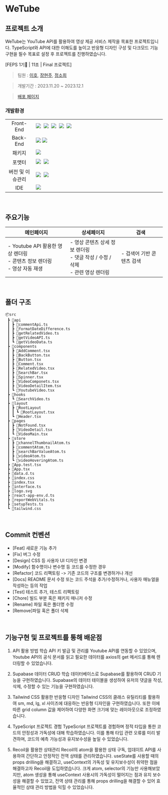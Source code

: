 # WeTube
## 프로젝트 소개
WeTube는 YouTube API를 활용하여 영상 제공 서비스 제작을 목표한
프로젝트입니다.
TypeScript와 API에 대한 이해도를 높이고 반응형 디자인 구성 및 다크모드 기능 구현을 필수 목표로 설정 후 프로젝트를 진행하였습니다.

[FEPS 1기🦁 | 11조 | Final 프로젝트]

> 팀원 : [이호](https://github.com/bomlang), [장현주](https://github.com/hyeonjuuu), [정소희](https://github.com/haha41)

> 개발기간 : 2023.11.20 ~ 2023.12.1

> [배포 페이지](https://fesp-01-final-project-dib-team.vercel.app/)

### 개발환경


<table>
<tr>
 <td align="center" width="100px">Front-End</td>
 <td width="800px">
<img src="https://img.shields.io/badge/react-61DAFB?style=for-the-badge&logo=react&logoColor=black"/>&nbsp
<img src="https://img.shields.io/badge/TypeScript-3178C6?style=for-the-badge&logo=TypeScript&logoColor=white"/>&nbsp
<img src="https://img.shields.io/badge/React%20Router-CA4245?style=for-the-badge&logo=ReactRouter&logoColor=white"/>&nbsp
<img src="https://img.shields.io/badge/Tailwind%20CSS-06B6D4?style=for-the-badge&logo=tailwindcss&logoColor=white"/>&nbsp
<img src="https://img.shields.io/badge/recoil-3578E5?style=for-the-badge&logo=recoil&logoColor=white"/>
    </td>
</tr>
<tr>
 <td align="center">Back-End</td>
 <td>
  <img src="https://img.shields.io/badge/youtube%20api-FF0000?style=for-the-badge&logo=youtube&logoColor=white"/>
    <img src="https://img.shields.io/badge/supabase-3FCF8E?style=for-the-badge&logo=supabase&logoColor=ffffff"/>&nbsp 
  </td>
</tr>
  <tr>
 <td align="center">패키지</td>
 <td>
    <img src="https://img.shields.io/badge/pnpm-F69220?style=for-the-badge&logo=pnpm&logoColor=ffffff"/>&nbsp 
  </td>
</tr>
<tr>
 <td align="center">포맷터</td>
 <td>
  <img src="https://img.shields.io/badge/Prettier-373338?style=for-the-badge&logo=Prettier&logoColor=ffffff"/>&nbsp 
 <img src="https://img.shields.io/badge/eslint-4B32C3?style=for-the-badge&logo=eslint&logoColor=white">
 </td>
</tr>
<tr>
 <td align="center">버전 및 이슈관리</td>
 <td>
 <img src="https://img.shields.io/badge/git-F05032?style=for-the-badge&logo=git&logoColor=white">&nbsp 
    <img src="https://img.shields.io/badge/GitHub-181717?style=for-the-badge&logo=GitHub&logoColor=white"/>&nbsp 
 </td>
 <tr>
</tr>
<tr>
 <td align="center">IDE</td>
 <td>
    <img src="https://img.shields.io/badge/VSCode-007ACC?style=for-the-badge&logo=Visual%20Studio%20Code&logoColor=white"/>&nbsp
</tr>
</table>

<br />


## 주요기능

|메인페이지|상세페이지|  검색   |
|--|--|--|
| - Youtube API 활용한 영상 렌더링<br />- 콘텐츠 정보 렌더링<br />- 영상 자동 재생 | - 영상 콘텐츠 상세 정보 렌더링 <br /> - 댓글 작성 / 수정 / 삭제<br />- 관련 영상 렌더링<br />| - 검색어 기반 콘텐츠 검색|


<br />

## 폴더 구조 

```
📦src
 ┣ 📂api
 ┃ ┣ 📜commentApi.ts
 ┃ ┣ 📜formatDateDifference.ts
 ┃ ┣ 📜getRelatedVideo.ts
 ┃ ┣ 📜getVideoAPI.ts
 ┃ ┗ 📜getVideoData.ts
 ┣ 📂components
 ┃ ┣ 📜AddComment.tsx
 ┃ ┣ 📜BackButton.tsx
 ┃ ┣ 📜Button.tsx
 ┃ ┣ 📜Comment.tsx
 ┃ ┣ 📜RelatedVideo.tsx
 ┃ ┣ 📜SearchBar.tsx
 ┃ ┣ 📜Spinner.tsx
 ┃ ┣ 📜VideoComponets.tsx
 ┃ ┣ 📜VideoDetailItem.tsx
 ┃ ┗ 📜YoutubeVideo.tsx
 ┣ 📂hooks
 ┃ ┗ 📜SearchVideo.ts
 ┣ 📂layout
 ┃ ┣ 📂RootLayout
 ┃ ┃ ┗ 📜RootLayout.tsx
 ┃ ┗ 📜Header.tsx
 ┣ 📂pages
 ┃ ┣ 📜NotFound.tsx
 ┃ ┣ 📜VideoDetail.tsx
 ┃ ┗ 📜VideoMain.tsx
 ┣ 📂store
 ┃ ┣ 📜channelThumbnailAtom.ts
 ┃ ┣ 📜commentAtom.ts
 ┃ ┣ 📜searchBarValueAtom.ts
 ┃ ┣ 📜videoAtom.ts
 ┃ ┗ 📜videoHoveringAtom.ts
 ┣ 📜App.test.tsx
 ┣ 📜App.tsx
 ┣ 📜data.d.ts
 ┣ 📜index.css
 ┣ 📜index.tsx
 ┣ 📜interface.ts
 ┣ 📜logo.svg
 ┣ 📜react-app-env.d.ts
 ┣ 📜reportWebVitals.ts
 ┣ 📜setupTests.ts
 ┗ 📜tailwind.css
```


<br />

## Commit 컨벤션
- [Feat] 새로운 기능 추가
- [Fix] 버그 수정
- [Design] CSS 등 사용자 UI 디자인 변경
- [Modify] 함수명이나 변수명 등 코드를 수정한 경우
- [Refactor] 코드 리팩토링 -> 기존 코드의 구조를 변경하거나 개선
- [Docs] README 문서 수정 또는 코드 주석을 추가/수정하거나, 사용자 매뉴얼을 작성하는 등의 작업
- [Test] 테스트 추가, 테스트 리팩토링
- [Chore] 빌드 부분 혹은 패키지 매니저 수정
- [Rename] 파일 혹은 폴더명 수정
- [Remove]파일 혹은 폴더 삭제

<br />

## 기능구현 및 프로젝트를 통해 배운점

1. API 활용 방법 학습
API 키 발급 및 관리를 Youtube API를 연동할 수 있었으며, Youtube API의 공식 문서를 읽고 필요한 데이터를 axios의 get 메서드를 통해 렌더링할 수 있었습니다.

2. Supabase 데이터 CRUD 학습
데이터베이스로 Supabase를 활용하여 CRUD 기능을 구현하였습니다. Supabase의 데이터 테이블을 생성하여 유저의 댓글을 작성, 삭제, 수정할 수 있는 기능을 구현하였습니다.

3. Tailwind CSS 활용한 반응형 디자인
Tailwind CSS의 클래스 유틸리티를 활용하여 sm, md, lg, xl 사이즈에 대응하는 반응형 디자인을 구현하였습니다.
또한 이에 따른 grid column 값을 제어하여 다양한 화면 크기에 맞는 레이아웃으로 조정하였습니다.

4. TypeScript 프로젝트 경험
TypeScript 프로젝트를 경험하며 정적 타입을 통한 코드의 안정성과 가독성에 대해 학습하였습니다. 이를 통해 타입 관련 오류를 미리 발견하며, 코드의 예측 가능성과 유지보수성을 높일 수 있었습니다.

5. Recoil을 활용한 상태관리
Recoil의 atom을 활용한 상태 구독, 업데이트 API를 사용하여 간단하고 안정적인 전역 상태를 관리하였습니다.
useState를 사용할 때의 props drilling을 해결하고, useContext의 가독성 및 유지보수성이 취약한 점을 해결하고자 Recoil을 도입하였습니다. 크게 atom, selector의 기능만 사용해보았지만, atom 생성을 통해 useContext 사용시의 가독성이 떨어지는 점과 유지 보수성을 해결할 수 있었고, 전역 상태 관리를 통해 props drilling을 해결할 수 있어 효율적인 상태 관리 방법을 익힐 수 있었습니다.

